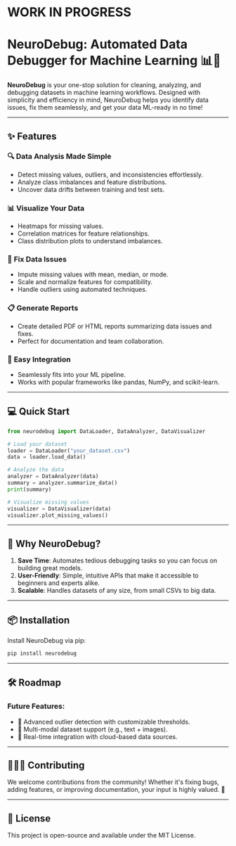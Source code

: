 # WORK IN PROGRESS

# NeuroDebug: Automated Data Debugger for Machine Learning 📊🧠

**NeuroDebug** is your one-stop solution for cleaning, analyzing, and debugging datasets in machine learning workflows. Designed with simplicity and efficiency in mind, NeuroDebug helps you identify data issues, fix them seamlessly, and get your data ML-ready in no time!

---

## ✨ Features

### 🔍 **Data Analysis Made Simple**
- Detect missing values, outliers, and inconsistencies effortlessly.
- Analyze class imbalances and feature distributions.
- Uncover data drifts between training and test sets.

### 📊 **Visualize Your Data**
- Heatmaps for missing values.
- Correlation matrices for feature relationships.
- Class distribution plots to understand imbalances.

### 🔧 **Fix Data Issues**
- Impute missing values with mean, median, or mode.
- Scale and normalize features for compatibility.
- Handle outliers using automated techniques.

### 📋 **Generate Reports**
- Create detailed PDF or HTML reports summarizing data issues and fixes.
- Perfect for documentation and team collaboration.

### 🚀 **Easy Integration**
- Seamlessly fits into your ML pipeline.
- Works with popular frameworks like pandas, NumPy, and scikit-learn.

---

## 💻 Quick Start

```python
from neurodebug import DataLoader, DataAnalyzer, DataVisualizer

# Load your dataset
loader = DataLoader("your_dataset.csv")
data = loader.load_data()

# Analyze the data
analyzer = DataAnalyzer(data)
summary = analyzer.summarize_data()
print(summary)

# Visualize missing values
visualizer = DataVisualizer(data)
visualizer.plot_missing_values()
```

---

## 🌟 Why NeuroDebug?

1. **Save Time**: Automates tedious debugging tasks so you can focus on building great models.
2. **User-Friendly**: Simple, intuitive APIs that make it accessible to beginners and experts alike.
3. **Scalable**: Handles datasets of any size, from small CSVs to big data.

---

## 📦 Installation

Install NeuroDebug via pip:

```bash
pip install neurodebug
```

---

## 🛠️ Roadmap

### Future Features:
- 🚧 Advanced outlier detection with customizable thresholds.
- 🚧 Multi-modal dataset support (e.g., text + images).
- 🚧 Real-time integration with cloud-based data sources.

---

## 🧑‍🤝‍🧑 Contributing

We welcome contributions from the community! Whether it's fixing bugs, adding features, or improving documentation, your input is highly valued. 🚀

---

## 📄 License

This project is open-source and available under the MIT License.
